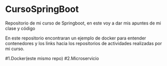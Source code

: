 # CursoSpringBoot
Repositorio de mi curso de Springboot, en este voy a dar mis apuntes de mi clase y código


En este repositorio encontraran  un ejemplo de docker para entender contenedores y los links hacia los repositorios de actividades realizadas por mi curso.

#1.Docker(este mismo repo)
#2.Microservicio
